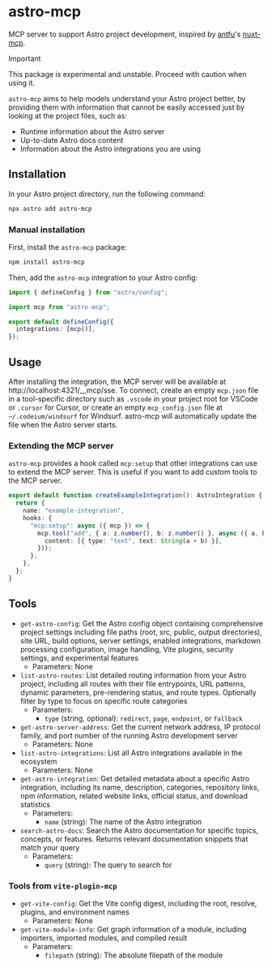 # astro-mcp

MCP server to support Astro project development, inspired by [antfu](https://github.com/antfu)'s [nuxt-mcp](https://github.com/antfu/nuxt-mcp).

> [!IMPORTANT]
> This package is experimental and unstable. Proceed with caution when using it.

`astro-mcp` aims to help models understand your Astro project better, by providing them with information that cannot be easily accessed just by looking at the project files, such as:

- Runtime information about the Astro server
- Up-to-date Astro docs content
- Information about the Astro integrations you are using

## Installation

In your Astro project directory, run the following command:

```sh
npx astro add astro-mcp
```

### Manual installation

First, install the `astro-mcp` package:

```sh
npm install astro-mcp
```

Then, add the `astro-mcp` integration to your Astro config:

```ts
import { defineConfig } from "astro/config";

import mcp from "astro-mcp";

export default defineConfig({
  integrations: [mcp()],
});
```

## Usage

After installing the integration, the MCP server will be available at http://localhost:4321/__mcp/sse. To connect, create an empty `mcp.json` file in a tool-specific directory such as `.vscode` in your project root for VSCode or `.cursor` for Cursor, or create an empty `mcp_config.json` file at `~/.codeium/windsurf` for Windsurf. astro-mcp will automatically update the file when the Astro server starts.

### Extending the MCP server

`astro-mcp` provides a hook called `mcp:setup` that other integrations can use to extend the MCP server. This is useful if you want to add custom tools to the MCP server.

```ts
export default function createExampleIntegration(): AstroIntegration {
  return {
    name: "example-integration",
    hooks: {
      "mcp:setup": async ({ mcp }) => {
        mcp.tool("add", { a: z.number(), b: z.number() }, async ({ a, b }) => ({
          content: [{ type: "text", text: String(a + b) }],
        }));
      },
    },
  };
}
```

## Tools

- `get-astro-config`: Get the Astro config object containing comprehensive project settings including file paths (root, src, public, output directories), site URL, build options, server settings, enabled integrations, markdown processing configuration, image handling, Vite plugins, security settings, and experimental features
  - Parameters: None
- `list-astro-routes`: List detailed routing information from your Astro project, including all routes with their file entrypoints, URL patterns, dynamic parameters, pre-rendering status, and route types. Optionally filter by type to focus on specific route categories
  - Parameters:
    - `type` (string, optional): `redirect`, `page`, `endpoint`, or `fallback`
- `get-astro-server-address`: Get the current network address, IP protocol family, and port number of the running Astro development server
  - Parameters: None
- `list-astro-integrations`: List all Astro integrations available in the ecosystem
  - Parameters: None
- `get-astro-integration`: Get detailed metadata about a specific Astro integration, including its name, description, categories, repository links, npm information, related website links, official status, and download statistics
  - Parameters:
    - `name` (string): The name of the Astro integration
- `search-astro-docs`: Search the Astro documentation for specific topics, concepts, or features. Returns relevant documentation snippets that match your query
  - Parameters:
    - `query` (string): The query to search for

### Tools from `vite-plugin-mcp`

- `get-vite-config`: Get the Vite config digest, including the root, resolve, plugins, and environment names
  - Parameters: None
- `get-vite-module-info`: Get graph information of a module, including importers, imported modules, and compiled result
  - Parameters:
    - `filepath` (string): The absolute filepath of the module
